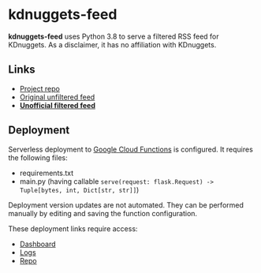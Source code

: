 # kdnuggets-feed
**kdnuggets-feed** uses Python 3.8 to serve a filtered RSS feed for KDnuggets.
As a disclaimer, it has no affiliation with KDnuggets.

## Links
* [Project repo](https://github.com/ml-feeds/kdnuggets-feed)
* [Original unfiltered feed](https://www.kdnuggets.com/feed)
* [**Unofficial filtered feed**](https://us-east1-ml-feeds.cloudfunctions.net/kdnuggets)

## Deployment
Serverless deployment to [Google Cloud Functions](https://console.cloud.google.com/functions/) is configured.
It requires the following files:
* requirements.txt
* main.py (having callable `serve(request: flask.Request) -> Tuple[bytes, int, Dict[str, str]]`)

Deployment version updates are not automated.
They can be performed manually by editing and saving the function configuration.

These deployment links require access:
* [Dashboard](https://console.cloud.google.com/functions/details/us-east1/kdnuggets?project=ml-feeds)
* [Logs](https://console.cloud.google.com/logs?service=cloudfunctions.googleapis.com&key1=kdnuggets&key2=us-east1&project=ml-feeds)
* [Repo](https://source.cloud.google.com/ml-feeds/github_ml-feeds_kdnuggets-feed)
